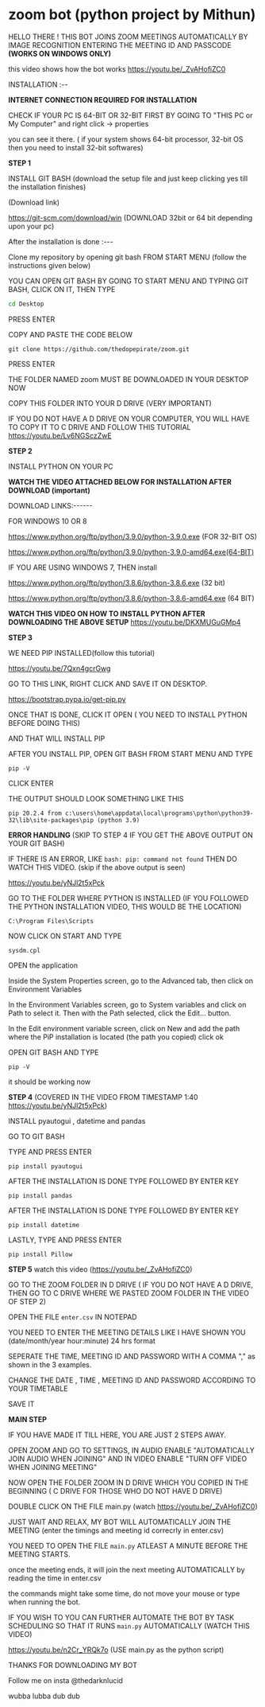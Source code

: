 # zoom bot (python project by Mithun)

HELLO THERE ! THIS BOT JOINS ZOOM MEETINGS AUTOMATICALLY BY IMAGE RECOGNITION ENTERING
THE MEETING ID AND PASSCODE  **(WORKS ON WINDOWS ONLY)**

this video shows how the bot works
https://youtu.be/_ZvAHofiZC0

INSTALLATION :--

**INTERNET CONNECTION REQUIRED FOR INSTALLATION**

CHECK IF YOUR PC IS 64-BIT OR 32-BIT FIRST BY GOING TO "THIS PC or My Computer" and right click -> properties

you can see it there. ( if your system shows 64-bit processor, 32-bit OS then you need to install 32-bit softwares)

**STEP 1**

INSTALL GIT BASH (download the setup file and just keep clicking yes till the installation finishes)

(Download link)

https://git-scm.com/download/win (DOWNLOAD 32bit or 64 bit depending upon your pc)

After the installation is done :---

Clone my repository by opening git bash FROM START MENU (follow the instructions given below)

YOU CAN OPEN GIT BASH BY GOING TO START MENU AND TYPING GIT BASH, CLICK ON IT, THEN TYPE 

```bash
cd Desktop
```
PRESS ENTER

COPY AND PASTE THE CODE BELOW 
```
git clone https://github.com/thedopepirate/zoom.git
```
PRESS ENTER

THE FOLDER NAMED zoom MUST BE DOWNLOADED IN YOUR DESKTOP NOW 

COPY THIS FOLDER INTO YOUR D DRIVE (VERY IMPORTANT)

IF YOU DO NOT HAVE A D DRIVE ON YOUR COMPUTER, YOU WILL HAVE TO COPY IT TO C DRIVE AND FOLLOW THIS TUTORIAL
https://youtu.be/Lv6NGSczZwE


**STEP 2**

INSTALL PYTHON ON YOUR PC 

**WATCH THE VIDEO ATTACHED BELOW FOR INSTALLATION AFTER DOWNLOAD (important)**

DOWNLOAD LINKS:------

FOR WINDOWS 10 OR 8

https://www.python.org/ftp/python/3.9.0/python-3.9.0.exe (FOR 32-BIT OS)

https://www.python.org/ftp/python/3.9.0/python-3.9.0-amd64.exe(64-BIT)


IF YOU ARE USING WINDOWS 7, THEN install

https://www.python.org/ftp/python/3.8.6/python-3.8.6.exe (32 bit)

https://www.python.org/ftp/python/3.8.6/python-3.8.6-amd64.exe (64 BIT)


**WATCH THIS VIDEO ON HOW TO INSTALL PYTHON AFTER DOWNLOADING THE ABOVE SETUP**
https://youtu.be/DKXMUGuGMp4


**STEP 3**

WE NEED PIP INSTALLED(follow this tutorial)

https://youtu.be/7Qxn4gcrGwg

GO TO THIS LINK, RIGHT CLICK AND SAVE IT ON DESKTOP. 

https://bootstrap.pypa.io/get-pip.py

ONCE THAT IS DONE, CLICK IT OPEN ( YOU NEED TO INSTALL PYTHON BEFORE DOING THIS)

AND THAT WILL INSTALL PIP

AFTER YOU INSTALL PIP, OPEN GIT BASH FROM START MENU AND TYPE 
```
pip -V
```
CLICK ENTER

THE OUTPUT SHOULD LOOK SOMETHING LIKE THIS
```
pip 20.2.4 from c:\users\home\appdata\local\programs\python\python39-32\lib\site-packages\pip (python 3.9)
```
**ERROR HANDLING** (SKIP TO STEP 4 IF YOU GET THE ABOVE OUTPUT ON YOUR GIT BASH)

IF THERE IS AN ERROR, LIKE ```bash: pip: command not found``` THEN DO WATCH THIS VIDEO. (skip if the above output is seen)

https://youtu.be/yNJl2t5xPck

GO TO THE FOLDER WHERE PYTHON IS INSTALLED (IF YOU FOLLOWED THE PYTHON INSTALLATION VIDEO, THIS WOULD BE THE LOCATION)
```
C:\Program Files\Scripts
```

NOW CLICK ON START AND TYPE
```
sysdm.cpl 
```
OPEN the application
 
 Inside the System Properties screen, go to the Advanced tab, then click on Environment Variables
 
 In the Environment Variables screen, go to System variables and click on Path to select it. Then with the Path selected, click the Edit… button.
 
 In the Edit environment variable screen, click on New and add the path where the PiP installation is located (the path you copied) click ok
 
  OPEN GIT BASH AND TYPE 
```
pip -V
```
it should be working now


**STEP 4** (COVERED IN THE VIDEO FROM TIMESTAMP 1:40 https://youtu.be/yNJl2t5xPck)

INSTALL pyautogui , datetime and pandas

GO TO GIT BASH

TYPE AND PRESS ENTER
```
pip install pyautogui
```
AFTER THE INSTALLATION IS DONE TYPE FOLLOWED BY ENTER KEY
```
pip install pandas
```
AFTER THE INSTALLATION IS DONE TYPE FOLLOWED BY ENTER KEY
```
pip install datetime
```
LASTLY, TYPE AND PRESS ENTER
```
pip install Pillow
```
**STEP 5** watch this video (https://youtu.be/_ZvAHofiZC0)
 
 GO TO THE ZOOM FOLDER IN D DRIVE  ( IF YOU DO NOT HAVE A D DRIVE, THEN GO TO C DRIVE WHERE WE PASTED ZOOM FOLDER IN THE VIDEO OF STEP 2)

OPEN THE FILE ```enter.csv``` IN NOTEPAD 

YOU NEED TO ENTER THE MEETING DETAILS LIKE I HAVE SHOWN YOU (date/month/year hour:minute) 24 hrs format 

SEPERATE THE TIME, MEETING ID AND PASSWORD WITH A COMMA "," as shown in the 3 examples.

CHANGE THE DATE , TIME , MEETING ID AND PASSWORD ACCORDING TO YOUR TIMETABLE

SAVE IT

**MAIN STEP**

IF YOU HAVE MADE IT TILL HERE, YOU ARE JUST 2 STEPS AWAY.

OPEN ZOOM AND GO TO SETTINGS, IN AUDIO ENABLE "AUTOMATICALLY JOIN AUDIO WHEN JOINING" AND IN VIDEO ENABLE "TURN OFF VIDEO WHEN JOINING MEETING"

NOW OPEN THE FOLDER ZOOM IN D DRIVE WHICH YOU COPIED IN THE BEGINNING ( C DRIVE FOR THOSE WHO DO NOT HAVE D DRIVE)

DOUBLE CLICK ON THE FILE main.py (watch https://youtu.be/_ZvAHofiZC0)

JUST WAIT AND RELAX, MY BOT WILL AUTOMATICALLY JOIN THE MEETING (enter the timings and meeting id correcrly in enter.csv)

YOU NEED TO OPEN THE FILE ```main.py``` ATLEAST A MINUTE BEFORE THE MEETING STARTS.

once the meeting ends, it will join the next meeting AUTOMATICALLY by reading the time in enter.csv

the commands might take some time, do not move your mouse or type when running the bot.


IF YOU WISH TO YOU CAN FURTHER AUTOMATE THE BOT BY TASK SCHEDULING SO THAT IT RUNS ```main.py``` AUTOMATICALLY (WATCH THIS VIDEO)

https://youtu.be/n2Cr_YRQk7o (USE main.py as the python script)

THANKS FOR DOWNLOADING MY BOT

Follow me on insta @thedarknlucid

wubba lubba dub dub



